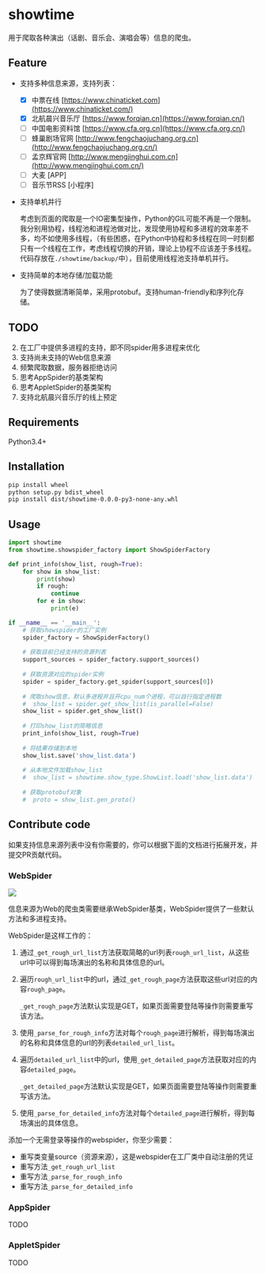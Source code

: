 

# showtime

用于爬取各种演出（话剧、音乐会、演唱会等）信息的爬虫。

## Feature

- 支持多种信息来源，支持列表：
  - [x] 中票在线 [https://www.chinaticket.com](https://www.chinaticket.com/)
  - [x] 北航晨兴音乐厅 [https://www.forqian.cn](https://www.forqian.cn/)
  - [ ] 中国电影资料馆 [https://www.cfa.org.cn](https://www.cfa.org.cn/)
  - [ ] 蜂巢剧场官网 [http://www.fengchaojuchang.org.cn](http://www.fengchaojuchang.org.cn/)
  - [ ] 孟京辉官网 [http://www.mengjinghui.com.cn](http://www.mengjinghui.com.cn/)
  - [ ] 大麦 [APP]
  - [ ] 音乐节RSS [小程序]
  
- 支持单机并行

  考虑到页面的爬取是一个IO密集型操作，Python的GIL可能不再是一个限制。我分别用协程，线程池和进程池做对比，发现使用协程和多进程的效率差不多，均不如使用多线程，（有些困惑，在Python中协程和多线程在同一时刻都只有一个线程在工作，考虑线程切换的开销，理论上协程不应该差于多线程。代码存放在`./showtime/backup/`中），目前使用线程池支持单机并行。

- 支持简单的本地存储/加载功能

  为了使得数据清晰简单，采用protobuf。支持human-friendly和序列化存储。

## TODO

2. 在工厂中提供多进程的支持，即不同spider用多进程来优化
3. 支持尚未支持的Web信息来源
4. 频繁爬取数据，服务器拒绝访问
5. 思考AppSpider的基类架构
6. 思考AppletSpider的基类架构
7. 支持北航晨兴音乐厅的线上预定

## Requirements

Python3.4+

## Installation

```bash
pip install wheel
python setup.py bdist_wheel
pip install dist/showtime-0.0.0-py3-none-any.whl
```

## Usage

```python
import showtime
from showtime.showspider_factory import ShowSpiderFactory

def print_info(show_list, rough=True):
    for show in show_list:
        print(show)
        if rough:
            continue
        for e in show:
            print(e)

if __name__ == '__main__':
    # 获取showspider的工厂实例
    spider_factory = ShowSpiderFactory()
    
    # 获取目前已经支持的资源列表
    support_sources = spider_factory.support_sources()
    
    # 获取资源对应的spider实例
    spider = spider_factory.get_spider(support_sources[0])
    
    # 爬取show信息，默认多进程并且开cpu_num个进程，可以自行指定进程数
    #  show_list = spider.get_show_list(is_parallel=False)
    show_list = spider.get_show_list()
    
    # 打印show_list的简略信息
    print_info(show_list, rough=True)
    
    # 将结果存储到本地
    show_list.save('show_list.data')
    
    # 从本地文件加载show_list
    #  show_list = showtime.show_type.ShowList.load('show_list.data')
    
    # 获取protobuf对象
    #  proto = show_list.gen_proto()
```

## Contribute code

如果支持信息来源列表中没有你需要的，你可以根据下面的文档进行拓展开发，并提交PR贡献代码。

### WebSpider

![](https://tva1.sinaimg.cn/large/006y8mN6gy1g87bdn9ix7j30lp0gwjre.jpg)

信息来源为Web的爬虫类需要继承WebSpider基类，WebSpider提供了一些默认方法和多进程支持。

WebSpider是这样工作的：
1. 通过`_get_rough_url_list`方法获取简略的url列表`rough_url_list`，从这些url中可以得到每场演出的名称和具体信息的url。

2. 遍历`rough_url_list`中的url，通过`_get_rough_page`方法获取这些url对应的内容`rough_page`。

   `_get_rough_page`方法默认实现是GET，如果页面需要登陆等操作则需要重写该方法。

3. 使用`_parse_for_rough_info`方法对每个`rough_page`进行解析，得到每场演出的名称和具体信息的url的列表`detailed_url_list`。

4. 遍历`detailed_url_list`中的url，使用`_get_detailed_page`方法获取对应的内容`detailed_page`。

   `_get_detailed_page`方法默认实现是GET，如果页面需要登陆等操作则需要重写该方法。

5. 使用`_parse_for_detailed_info`方法对每个`detailed_page`进行解析，得到每场演出的具体信息。

添加一个无需登录等操作的webspider，你至少需要：
- 重写类变量source（资源来源），这是webspider在工厂类中自动注册的凭证
- 重写方法`_get_rough_url_list`
- 重写方法`_parse_for_rough_info`
- 重写方法`_parse_for_detailed_info`

### AppSpider

TODO

### AppletSpider

TODO



